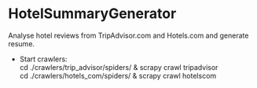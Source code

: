 # HotelSummaryGenerator

Analyse hotel reviews from TripAdvisor.com and Hotels.com and generate resume.

- Start crawlers: \
    cd ./crawlers/trip_advisor/spiders/ & scrapy crawl tripadvisor \
    cd ./crawlers/hotels_com/spiders/ & scrapy crawl hotelscom